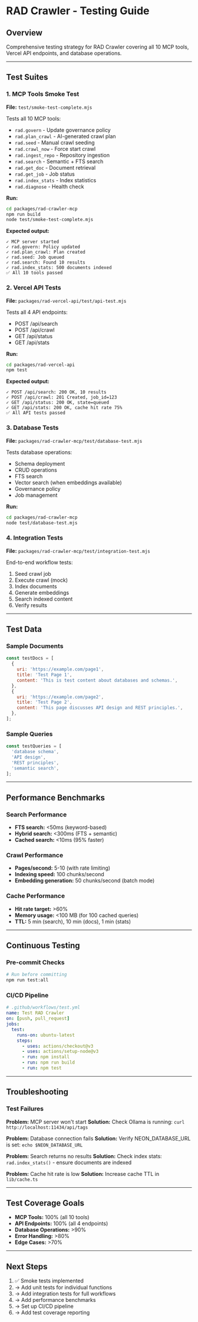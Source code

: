 # RAD Crawler - Testing Guide

## Overview

Comprehensive testing strategy for RAD Crawler covering all 10 MCP tools, Vercel API endpoints, and database operations.

---

## Test Suites

### 1. MCP Tools Smoke Test

**File:** `test/smoke-test-complete.mjs`

Tests all 10 MCP tools:
- `rad.govern` - Update governance policy
- `rad.plan_crawl` - AI-generated crawl plan
- `rad.seed` - Manual crawl seeding
- `rad.crawl_now` - Force start crawl
- `rad.ingest_repo` - Repository ingestion
- `rad.search` - Semantic + FTS search
- `rad.get_doc` - Document retrieval
- `rad.get_job` - Job status
- `rad.index_stats` - Index statistics
- `rad.diagnose` - Health check

**Run:**
```bash
cd packages/rad-crawler-mcp
npm run build
node test/smoke-test-complete.mjs
```

**Expected output:**
```
✓ MCP server started
✓ rad.govern: Policy updated
✓ rad.plan_crawl: Plan created
✓ rad.seed: Job queued
✓ rad.search: Found 10 results
✓ rad.index_stats: 500 documents indexed
✅ All 10 tools passed
```

### 2. Vercel API Tests

**File:** `packages/rad-vercel-api/test/api-test.mjs`

Tests all 4 API endpoints:
- POST /api/search
- POST /api/crawl
- GET /api/status
- GET /api/stats

**Run:**
```bash
cd packages/rad-vercel-api
npm test
```

**Expected output:**
```
✓ POST /api/search: 200 OK, 10 results
✓ POST /api/crawl: 201 Created, job_id=123
✓ GET /api/status: 200 OK, state=queued
✓ GET /api/stats: 200 OK, cache hit rate 75%
✅ All API tests passed
```

### 3. Database Tests

**File:** `packages/rad-crawler-mcp/test/database-test.mjs`

Tests database operations:
- Schema deployment
- CRUD operations
- FTS search
- Vector search (when embeddings available)
- Governance policy
- Job management

**Run:**
```bash
cd packages/rad-crawler-mcp
node test/database-test.mjs
```

### 4. Integration Tests

**File:** `packages/rad-crawler-mcp/test/integration-test.mjs`

End-to-end workflow tests:
1. Seed crawl job
2. Execute crawl (mock)
3. Index documents
4. Generate embeddings
5. Search indexed content
6. Verify results

---

## Test Data

### Sample Documents
```javascript
const testDocs = [
  {
    uri: 'https://example.com/page1',
    title: 'Test Page 1',
    content: 'This is test content about databases and schemas.',
  },
  {
    uri: 'https://example.com/page2',
    title: 'Test Page 2',
    content: 'This page discusses API design and REST principles.',
  },
];
```

### Sample Queries
```javascript
const testQueries = [
  'database schema',
  'API design',
  'REST principles',
  'semantic search',
];
```

---

## Performance Benchmarks

### Search Performance
- **FTS search:** <50ms (keyword-based)
- **Hybrid search:** <300ms (FTS + semantic)
- **Cached search:** <10ms (95% faster)

### Crawl Performance
- **Pages/second:** 5-10 (with rate limiting)
- **Indexing speed:** 100 chunks/second
- **Embedding generation:** 50 chunks/second (batch mode)

### Cache Performance
- **Hit rate target:** >60%
- **Memory usage:** <100 MB (for 100 cached queries)
- **TTL:** 5 min (search), 10 min (docs), 1 min (stats)

---

## Continuous Testing

### Pre-commit Checks
```bash
# Run before committing
npm run test:all
```

### CI/CD Pipeline
```yaml
# .github/workflows/test.yml
name: Test RAD Crawler
on: [push, pull_request]
jobs:
  test:
    runs-on: ubuntu-latest
    steps:
      - uses: actions/checkout@v3
      - uses: actions/setup-node@v3
      - run: npm install
      - run: npm run build
      - run: npm test
```

---

## Troubleshooting

### Test Failures

**Problem:** MCP server won't start
**Solution:** Check Ollama is running: `curl http://localhost:11434/api/tags`

**Problem:** Database connection fails
**Solution:** Verify NEON_DATABASE_URL is set: `echo $NEON_DATABASE_URL`

**Problem:** Search returns no results
**Solution:** Check index stats: `rad.index_stats()` - ensure documents are indexed

**Problem:** Cache hit rate is low
**Solution:** Increase cache TTL in `lib/cache.ts`

---

## Test Coverage Goals

- **MCP Tools:** 100% (all 10 tools)
- **API Endpoints:** 100% (all 4 endpoints)
- **Database Operations:** >90%
- **Error Handling:** >80%
- **Edge Cases:** >70%

---

## Next Steps

1. ✅ Smoke tests implemented
2. → Add unit tests for individual functions
3. → Add integration tests for full workflows
4. → Add performance benchmarks
5. → Set up CI/CD pipeline
6. → Add test coverage reporting

